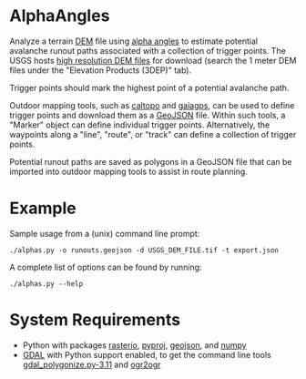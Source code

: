 # AlphaAngles

Analyze a terrain [DEM](https://en.wikipedia.org/wiki/Digital_elevation_model) file using [alpha angles](https://www.avalanche-center.org/Education/glossary/alpha-angle.php) to estimate potential avalanche runout paths associated with a collection of trigger points.  The USGS hosts  [high resolution DEM files](https://apps.nationalmap.gov/downloader/) for download (search the 1 meter DEM files under the "Elevation Products (3DEP)" tab).

Trigger points should mark the highest point of a potential avalanche path.

Outdoor mapping tools, such as [caltopo](https://caltopo.com) and [gaiagps](https://www.gaiagps.com), can be used to define trigger points and download them as a [GeoJSON](https://en.wikipedia.org/wiki/GeoJSON) file.  Within such tools, a "Marker" object can define individual trigger points.  Alternatively, the waypoints along a "line", "route", or "track" can define  a collection of trigger points.

Potential runout paths are saved as polygons in a GeoJSON file that can be imported into outdoor mapping tools to assist in route planning.

# Example

Sample usage from a (unix) command line prompt:
```
./alphas.py -o runouts.geojson -d USGS_DEM_FILE.tif -t export.json
```

A complete list of options can be found by running:
```
./alphas.py --help
```

# System Requirements

- Python with packages [rasterio](https://rasterio.readthedocs.io/en/stable/#), [pyproj](https://pypi.org/project/pyproj/), [geojson](https://pypi.org/project/geojson/), and [numpy](https://numpy.org)
- [GDAL](https://gdal.org) with Python support enabled, to get the command line tools [gdal_polygonize.py-3.11](https://gdal.org/programs/gdal_polygonize.html) and [ogr2ogr](https://gdal.org/programs/ogr2ogr.html)